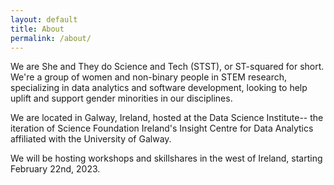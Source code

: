 ```yaml
---
layout: default
title: About
permalink: /about/
---
```


We are She and They do Science and Tech (STST), or ST-squared for short. We're a group of women and non-binary people in STEM research, specializing in data analytics and software development, looking to help uplift and support gender minorities in our disciplines.

We are located in Galway, Ireland, hosted at the Data Science Institute-- the iteration of Science Foundation Ireland's Insight Centre for Data Analytics affiliated with the University of Galway.

We will be hosting workshops and skillshares in the west of Ireland, starting February 22nd, 2023.